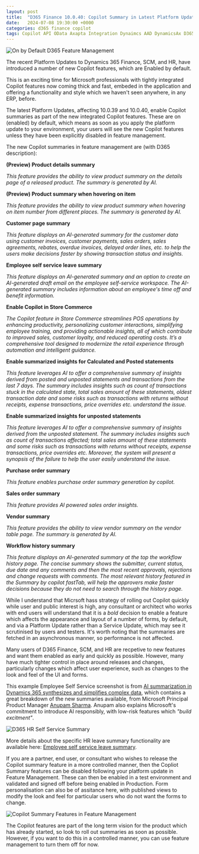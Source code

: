 ```yaml
---
layout: post
title:  "D365 Finance 10.0.40: Copilot Summary in Latest Platform Update is On By Default"
date:   2024-07-08 19:30:00 +0000
categories: d365 finance copilot
tags: Copilot API OData Axapta Integration Dynaimcs AAD DynamicsAx D365FO FinOpsDevOps App registration MSDyn365FO AXCommunityBlog EntraID D365 Dynamics365 MSDAX X++ DAX MSDyn365 Entra Dyn365 Dyn365FO SysAdmin D365 AAD Azure Active Directory DMF Postman
---
```


![On by Default D365 Feature Management](/assets/images/2024-07-08/3.png)

The recent Platform Updates to Dynamics 365 Finance, SCM, and HR, have introduced a number of new Copilot features, which are Enabled by default.

This is an exciting time for Microsoft professionals with tightly integrated Copilot features now coming thick and fast, embeded in the application and offering a functionality and style which we haven't seen anywhere, in any ERP, before. 

The latest Platform Updates, affecting 10.0.39 and 10.0.40, enable Copilot summaries as part of the new integrated Copilot features. These are on (enabled) by default, which means as soon as you apply the platform update to your environment, your users will see the new Copilot features unless they have been explicitly disabled in feature management. 

The new Copilot summaries in feature management are (with D365 description):

**(Preview) Product details summary**

_This feature provides the ability to view product summary on the details page of a released product. The summary is generated by AI._

**(Preview) Product summary when hovering on item**

_This feature provides the ability to view product summary when hovering on item number from different places. The summary is generated by AI._

**Customer page summary**

_This feature displays an AI-generated summary for the customer data using customer invoices, customer payments, sales orders, sales agreements, rebates, overdue invoices, delayed order lines, etc. to help the users make decisions faster by showing transaction status and insights._

**Employee self service leave summary**

_This feature displays an AI-generated summary and an option to create an AI-generated draft email on the employee self-service workspace. The AI-generated summary includes information about an employee's time off and benefit information._

**Enable Copilot in Store Commerce**

_The Copilot feature in Store Commerce streamlines POS operations by enhancing productivity, personalizing customer interactions, simplifying employee training, and providing actionable insights, all of which contribute to improved sales, customer loyalty, and reduced operating costs. It’s a comprehensive tool designed to modernize the retail experience through automation and intelligent guidance._

**Enable summarized insights for Calculated and Posted statements**

_This feature leverages AI to offer a comprehensive summary of insights derived from posted and unposted statements and transactions from the last 7 days. The summary includes insights such as count of transactions stuck in the calculated state, total sales amount of these statements, oldest transaction date and some risks such as transactions with returns without receipts, expense transactions, price overrides etc. understand the issue._

**Enable summarized insights for unposted statements**

_This feature leverages AI to offer a comprehensive summary of insights derived from the unposted statement. The summary includes insights such as count of transactions affected; total sales amount of these statements and some risks such as transactions with returns without receipts, expense transactions, price overrides etc. Moreover, the system will present a synopsis of the failure to help the user easily understand the issue._

**Purchase order summary**

_This feature enables purchase order summary generation by copilot._

**Sales order summary**

_This feature provides AI powered sales order insights._

**Vendor summary**

_This feature provides the ability to view vendor summary on the vendor table page. The summary is generated by AI._

**Workflow history summary**

_This feature displays an AI-generated summary at the top the workflow history page. The concise summary shows the submitter, current status, due date and any comments and then the most recent approvals, rejections and change requests with comments. The most relevant history featured in the Summary by copilot fastTab, will help the approvers make faster decisions because they do not need to search through the history page._

While I understand that Micrsoft hass strategy of rolling out Copilot quickly while user and public interest is high, any consultant or architect who works with end users will understand that it is a _bold_ decision to enable a feature which affects the appearance and layout of a number of forms, by default, and via a Platform Update rather than a Service Update, which may see it scrutinised by users and testers. It's worth noting that the summaries are fetched in an asynchronous manner, so performance is not affected.

Many users of D365 Finance, SCM, and HR are recpetive to new features and want them enabled as early and quickly as possible. However, many have much tighter control in place around releases and changes, particularly changes which affect user experience, such as changes to the look and feel of the UI and forms. 

This example Employee Self Service screenshot is from [AI summarization in Dynamics 365 synthesizes and simplifies complex data](https://www.microsoft.com/en-us/dynamics-365/blog/it-professional/2024/06/24/ai-summarization-in-dynamics-365-synthesizes-and-simplifie-complex-data/), which contains a great breakdown of the new summaries available, from Microsoft Principal Product Manager [Anupam Sharma](https://www.linkedin.com/in/anupams1/). Anupam also explains Microsoft's commitment to introduce AI responsibly, with low-risk features which _"build excitment"_.

![D365 HR Self Service Summary](/assets/images/2024-07-08/2.png)

More details about the specific HR leave summary functionality are available here: [Employee self service leave summary](https://learn.microsoft.com/en-us/dynamics365/human-resources/ess-workspace-summary).

If you are a partner, end user, or consultant who wishes to release the Copilot summary feature in a more controlled manner, then the Copliot Summary features can be disabled following your platform update in Feature Management. These can then be enabled in a test environment and validated and signed off before being enabled in Production. Form personalisation can also be of assitance here, with published views to modify the look and feel for particular users who do not want the forms to change.

![Copilot Summary Features in Feature Management](/assets/images/2024-07-08/1.PNG)

The Copilot features are part of the long term vision for the product which has already started, so look to roll out summaries as soon as possible. However, if you want to do this in a controlled manner, you can use feature management to turn them off for now.
